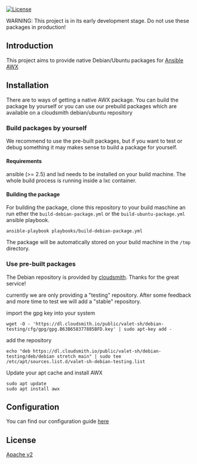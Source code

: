 [![License](http://img.shields.io/:license-apache-blue.svg?style=flat-square)](http://www.apache.org/licenses/LICENSE-2.0.html)



WARNING: This project is in its early development stage. Do not use these packages in production!


## Introduction

This project aims to provide native Debian/Ubuntu packages for [Ansible AWX](https://github.com/ansible/awx) 


## Installation

There are to ways of getting a native AWX package. You can build the package by yourself or you can use our prebuild packages which are available on a cloudsmith debian/ubuntu repository 


### Build packages by yourself

We recommend to use the pre-built packages, but if you want to test or debug something it may makes sense to build a package for yourself. 


#### Requirements

ansible (>= 2.5) and lxd needs to be installed on your build machine. The whole build process is running inside a lxc container.


#### Building the package

For building the package, clone this repository to your build maschine an run ether the `build-debian-package.yml` or the `build-ubuntu-package.yml` ansible playbook.


```
ansible-playbook playbooks/build-debian-package.yml
```

The package will be automatically stored on your build machine in the `/tmp` directory.  


### Use pre-built packages

The Debian repository is provided by [cloudsmith](https://cloudsmith.io). Thanks for the great service! 

currently we are only providing a "testing" repository. After some feedback and more time to test we will add a "stable" repository.

import the gpg key into your system
```
wget -O - 'https://dl.cloudsmith.io/public/valet-sh/debian-testing/cfg/gpg/gpg.B63B658377885BFD.key' | sudo apt-key add -
```

add the repository 
```
echo "deb https://dl.cloudsmith.io/public/valet-sh/debian-testing/deb/debian stretch main" | sudo tee /etc/apt/sources.list.d/valet-sh-debian-testing.list
```

Update your apt cache and install AWX
```
sudo apt update
sudo apt install awx
```

## Configuration

You can find our configuration guide [here](./CONFIGURATION.md)


## License


[Apache v2](./LICENSE.md)
